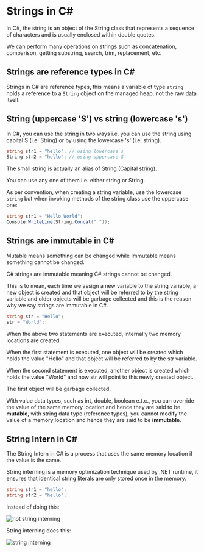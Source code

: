 # Strings in C#

In C#, the string is an object of the String class that represents a sequence of characters and is usually enclosed
within double quotes.

We can perform many operations on strings such as concatenation, comparison, getting substring, search, 
trim, replacement, etc.

## Strings are reference types in C#
Strings in C# are reference types, this means a variable of type `string` holds a reference to a `String` object 
on the managed heap, not the raw data itself.

## String (uppercase 'S') vs string (lowercase 's')
In C#, you can use the string in two ways i.e. you can use the string using capital S (i.e. String) or by using the
lowercase 's'  (i.e. string).
```C#
string str1 = "hello"; // using lowercase s
String str2 = "hello"; // using uppercase S
```
The small string is actually an alias of String (Capital string).

You can use any one of them i.e. either string or String.

As per convention, when creating a string variable, use the lowercase `string` but when invoking methods of the string
class use the uppercase one:

```C#
string str1 = "Hello World";
Console.WriteLine(String.Concat(" "));
```

## Strings are immutable in C#
Mutable means something can be changed while Immutable means something cannot be changed.

C# strings are immutable meaning C# strings cannot be changed.

This is to mean, each time we assign a new variable to the string variable, a new object is created and that object
will be referred to by the string variable and older objects will be garbage collected and this is the reason why
we say strings are immutable in C#.

```C#
string str = "Hello";
str = "World";
```
When the above two statements are executed, internally two memory locations are created.

When the first statement is executed, one object will be created which holds the value "Hello" and that object will be
referred to by the str variable.

When the second statement is executed, another object is created which holds the value "World" and now str will point
to this newly created object.

The first object will be garbage collected.

With value data types, such as int, double, boolean e.t.c., you can override the value of the same memory location and
hence they are said to be **mutable**, with string data type (reference types), you cannot modify the value of a
memory location and hence they are said to be **immutable**.

## String Intern in C#
The String Intern in C# is a process that uses the same memory location if the value is the same.

String interning is a memory optimization technique used by .NET runtime, it ensures that identical string literals
are only stored once in the memory.

```C#
string str1 = "hello";
string str2 = "hello";
```

Instead of doing this:

![not string interning](string-interning-1.png)

String interning does this:

![string interning](string-interning-2.png)
